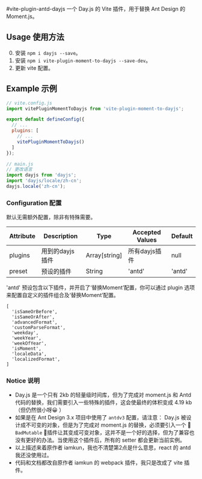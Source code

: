 #vite-plugin-antd-dayjs
一个 Day.js 的 Vite 插件，用于替换 Ant Design 的 Moment.js。

## Usage 使用方法

0. 安装 `npm i dayjs --save`。
1. 安装 `npm i vite-plugin-moment-to-dayjs --save-dev`。
2. 更新 vite 配置。

## Example 示例

```js
// vite.config.js
import vitePluginMomentToDayjs from 'vite-plugin-moment-to-dayjs';

export default defineConfig({
  // ...
  plugins: [
    // ...
    vitePluginMomentToDayjs()
  ]
});

// main.js
// 更改语言
import dayjs from 'dayjs';
import 'dayjs/locale/zh-cn';
dayjs.locale('zh-cn');

```

### Configuration 配置

默认无需额外配置，除非有特殊需要。

| Attribute      | Description          | Type         | Accepted Values  | Default  |
| ---------------| ---------------------| -------------| ---------------- | ------   |
| plugins        | 用到的dayjs插件       | Array[string]| 所有dayjs插件     | null       |
| preset         | 预设的插件            | String       | 'antd'           | 'antd'   |

'antd' 预设包含以下插件，并开启了‘替换Moment’配置，你可以通过 plugin 选项来配置自定义的插件组合及‘替换Moment’配置。
```
[
  'isSameOrBefore',
  'isSameOrAfter',
  'advancedFormat',
  'customParseFormat',
  'weekday',
  'weekYear',
  'weekOfYear',
  'isMoment',
  'localeData',
  'localizedFormat',
]
```

### Notice 说明

- Day.js 是一个只有 2kb 的轻量级时间库，但为了完成对 moment.js 和 Antd 代码的替换，我们需要引入一些特殊的插件，这会使最终的体积变成 4.19 kb （但仍然很小呀😀 ）
- 如果是在 Ant Design 3.x 项目中使用了 `antdv3` 配置，请注意： Day.js 被设计成不可变的对象，但是为了完成对 moment.js 的替换，必须要引入一个 🚨 `BadMutable` 🚨插件让其变成可变对象，这并不是一个好的选择，但为了兼容也没有更好的办法。当使用这个插件后，所有的 setter 都会更新当前实例。
- 以上描述来着原作者 iamkun，我也不清楚第2点是什么意思，react 的 antd 我还没使用过。
- 代码和文档都改自原作者 iamkun 的 webpack 插件，我只是改成了 vite 插件。
